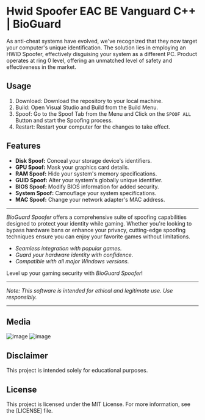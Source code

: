 # Hwid Spoofer EAC BE Vanguard  C++ | BioGuard

As anti-cheat systems have evolved, we've recognized that they now target your computer's unique identification. The solution lies in employing an HWID Spoofer, effectively disguising your system as a different PC. Product operates at ring 0 level, offering an unmatched level of safety and effectiveness in the market.

## Usage 

1. Download: Download the repository to your local machine.
2. Build: Open Visual Studio and Build from the Build Menu.
3. Spoof: Go to the Spoof Tab from the Menu and Click on the `SPOOF ALL` Button and start the Spoofing process.
4. Restart: Restart your computer for the changes to take effect.

## Features

- **Disk Spoof:** Conceal your storage device's identifiers.
- **GPU Spoof:** Mask your graphics card details.
- **RAM Spoof:** Hide your system's memory specifications.
- **GUID Spoof:** Alter your system's globally unique identifier.
- **BIOS Spoof:** Modify BIOS information for added security.
- **System Spoof:** Camouflage your system specifications.
- **MAC Spoof:** Change your network adapter's MAC address.

---

*BioGuard Spoofer* offers a comprehensive suite of spoofing capabilities designed to protect your identity while gaming. Whether you're looking to bypass hardware bans or enhance your privacy, cutting-edge spoofing techniques ensure you can enjoy your favorite games without limitations.

- *Seamless integration with popular games.*
- *Guard your hardware identity with confidence.*
- *Compatible with all major Windows versions.*

Level up your gaming security with *BioGuard Spoofer*!

---

*Note: This software is intended for ethical and legitimate use. Use responsibly.*
***

## Media

![image](https://user-images.githubusercontent.com/105746452/169092760-b82e53eb-8665-4e61-910b-5ec7ae5a259e.png)
![image](https://user-images.githubusercontent.com/105746452/169092709-2d34b4ad-febe-48b0-9060-c3109830c0ba.png)




## Disclaimer 

This project is intended solely for educational purposes. 

## License

This project is licensed under the MIT License. For more information, see the [LICENSE] file.